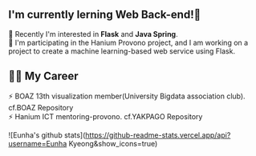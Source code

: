 I'm currently lerning Web __Back-end__!🤪 
------------------------------------------  
🌱 Recently I'm interested in __Flask__ and __Java Spring__.  
🌱 I'm participating in the Hanium Provono project, and I am working on a project to create a machine learning-based web service using Flask.  

🧑‍💻 My Career  
------------------  
⚡ BOAZ 13th visualization member(University Bigdata association club). cf.BOAZ Repository  
⚡ Hanium ICT mentoring-provono. cf.YAKPAGO Repository  


![Eunha's github stats](https://github-readme-stats.vercel.app/api?username=Eunha Kyeong&show_icons=true)  

<!--
**EunhaKyeong/EunhaKyeong** is a ✨ _special_ ✨ repository because its `README.md` (this file) appears on your GitHub profile.

Here are some ideas to get you started:

- 🔭 I’m currently working on ...
- 🌱 I’m currently learning ...
- 👯 I’m looking to collaborate on ...
- 🤔 I’m looking for help with ...
- 💬 Ask me about ...
- 📫 How to reach me: ...
- 😄 Pronouns: ...
- ⚡ Fun fact: ...
-->

